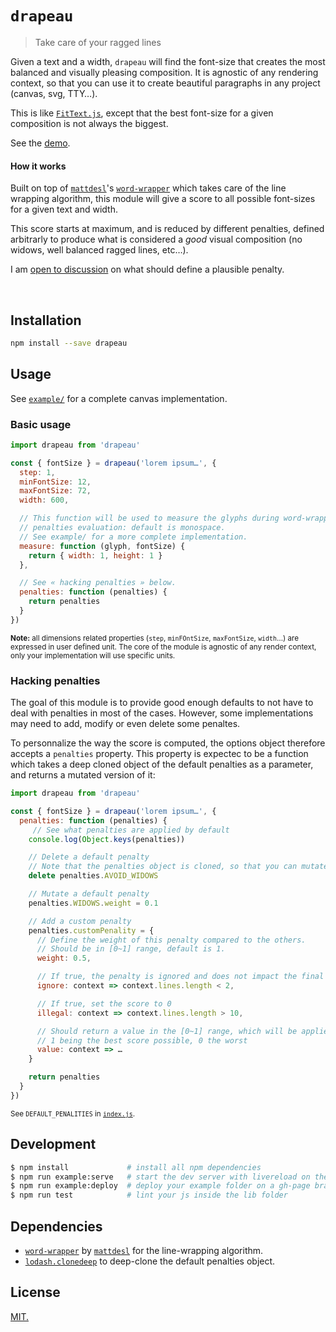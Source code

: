 # `drapeau`
> Take care of your ragged lines

Given a text and a width, `drapeau` will find the font-size that creates the most balanced and visually pleasing composition. It is agnostic of any rendering context, so that you can use it to create beautiful paragraphs in any project (canvas, svg, TTY…).

This is like [`FitText.js`](https://github.com/davatron5000/FitText.js), except that the best font-size for a given composition is not always the biggest.

See the [demo](https://arnaudjuracek.github.com/drapeau).

#### How it works

Built on top of [`mattdesl`](https://github.com/mattdesl)'s [`word-wrapper`](https://github.com/mattdesl/word-wrapper) which takes care of the line wrapping algorithm, this module will give a score to all possible font-sizes for a given text and width.

This score starts at maximum, and is reduced by different penalties, defined arbitrarly to produce what is considered a _good_ visual composition (no widows, well balanced ragged lines, etc…).

I am [open to discussion](https://github.com/arnaudjuracek/drapeau/issues) on what should define a plausible penalty.

<br>

## Installation

```sh
npm install --save drapeau
```

## Usage

See [`example/`](example) for a complete canvas implementation.

### Basic usage

```js
import drapeau from 'drapeau'

const { fontSize } = drapeau('lorem ipsum…', {
  step: 1,
  minFontSize: 12,
  maxFontSize: 72,
  width: 600,

  // This function will be used to measure the glyphs during word-wrapping and
  // penalties evaluation: default is monospace.
  // See example/ for a more complete implementation.
  measure: function (glyph, fontSize) {
    return { width: 1, height: 1 }
  },

  // See « hacking penalties » below.
  penalties: function (penalties) {
    return penalties
  }
})
```

<sup>**Note:** all dimensions related properties (`step`, `minFOntSize`, `maxFontSize`, `width`…) are expressed in user defined unit. The core of the module is agnostic of any render context, only your implementation will use specific units.</sup>

### Hacking penalties

The goal of this module is to provide good enough defaults to not have to deal with penalties in most of the cases. However, some implementations may need to add, modify or even delete some penaltes.

To personnalize the way the score is computed, the options object therefore accepts a `penalties` property. This property is expectec to be a function which takes a deep cloned object of the default penalties as a parameter, and returns a mutated version of it:

```js
import drapeau from 'drapeau'

const { fontSize } = drapeau('lorem ipsum…', {
  penalties: function (penalties) {
     // See what penalties are applied by default
    console.log(Object.keys(penalties))

    // Delete a default penalty
    // Note that the penalties object is cloned, so that you can mutate it however you like
    delete penalties.AVOID_WIDOWS

    // Mutate a default penalty
    penalties.WIDOWS.weight = 0.1

    // Add a custom penalty
    penalties.customPenality = {
      // Define the weight of this penalty compared to the others.
      // Should be in [0~1] range, default is 1.
      weight: 0.5,

      // If true, the penalty is ignored and does not impact the final score
      ignore: context => context.lines.length < 2,

      // If true, set the score to 0
      illegal: context => context.lines.length > 10,

      // Should return a value in the [0~1] range, which will be applied to the score,
      // 1 being the best score possible, 0 the worst
      value: context => …
    }

    return penalties
  }
})
```

<sup>See `DEFAULT_PENALITIES` in [`index.js`](index.js).</sup>


## Development

```sh
$ npm install             # install all npm dependencies
$ npm run example:serve   # start the dev server with livereload on the example folder
$ npm run example:deploy  # deploy your example folder on a gh-page branch
$ npm run test            # lint your js inside the lib folder
```

## Dependencies
- [`word-wrapper`](https://github.com/mattdesl/word-wrapper) by [`mattdesl`](https://github.com/mattdesl) for the line-wrapping algorithm.
- [`lodash.clonedeep`](https://www.npmjs.com/package/lodash.clonedeep) to deep-clone the default penalties object.

## License
[MIT.](https://tldrlegal.com/license/mit-license)

